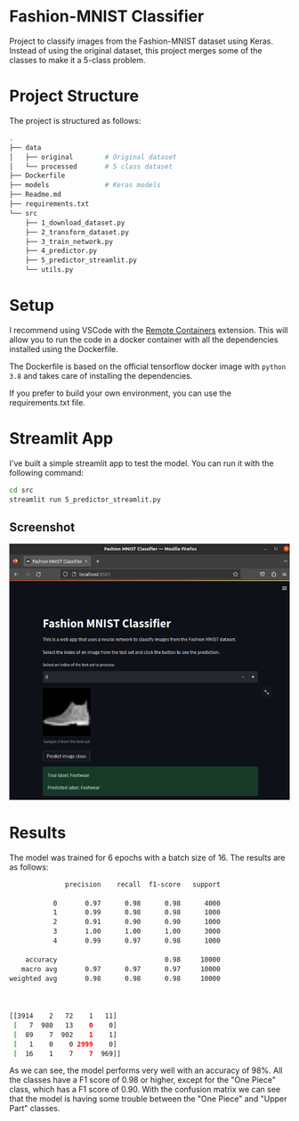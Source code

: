 # Fashion-MNIST Classifier

Project to classify images from the Fashion-MNIST dataset using Keras. Instead of using the original dataset, this project merges some of the classes to make it a 5-class problem.

# Project Structure

The project is structured as follows:

```bash
.
├── data
│   ├── original        # Original dataset
│   └── processed       # 5 class dataset
├── Dockerfile
├── models              # Keras models
├── Readme.md
├── requirements.txt
└── src
    ├── 1_download_dataset.py
    ├── 2_transform_dataset.py
    ├── 3_train_network.py
    ├── 4_predictor.py
    ├── 5_predictor_streamlit.py
    └── utils.py
```

# Setup

I recommend using VSCode with the [Remote Containers](https://code.visualstudio.com/docs/remote/containers) extension. This will allow you to run the code in a docker container with all the dependencies installed using the Dockerfile.

The Dockerfile is based on the official tensorflow docker image with `python 3.8` and takes care of installing the dependencies.

If you prefer to build your own environment, you can use the requirements.txt file.

# Streamlit App

I've built a simple streamlit app to test the model. You can run it with the following command:

```bash
cd src
streamlit run 5_predictor_streamlit.py
```

## Screenshot

<img src="streamlit_screenshot.png">


# Results

The model was trained for 6 epochs with a batch size of 16. The results are as follows:

```bash
              precision    recall  f1-score   support

           0       0.97      0.98      0.98      4000
           1       0.99      0.98      0.98      1000
           2       0.91      0.90      0.90      1000
           3       1.00      1.00      1.00      3000
           4       0.99      0.97      0.98      1000

    accuracy                           0.98     10000
   macro avg       0.97      0.97      0.97     10000
weighted avg       0.98      0.98      0.98     10000



[[3914    2   72    1   11]
 [   7  980   13    0    0]
 [  89    7  902    1    1]
 [   1    0    0 2999    0]
 [  16    1    7    7  969]]
 ```

 As we can see, the model performs very well with an accuracy of 98%. All the classes have a F1 score of 0.98 or higher, except for the "One Piece" class, which has a F1 score of 0.90. With the confusion matrix we can see that the model is having some trouble between the "One Piece" and "Upper Part" classes.
 